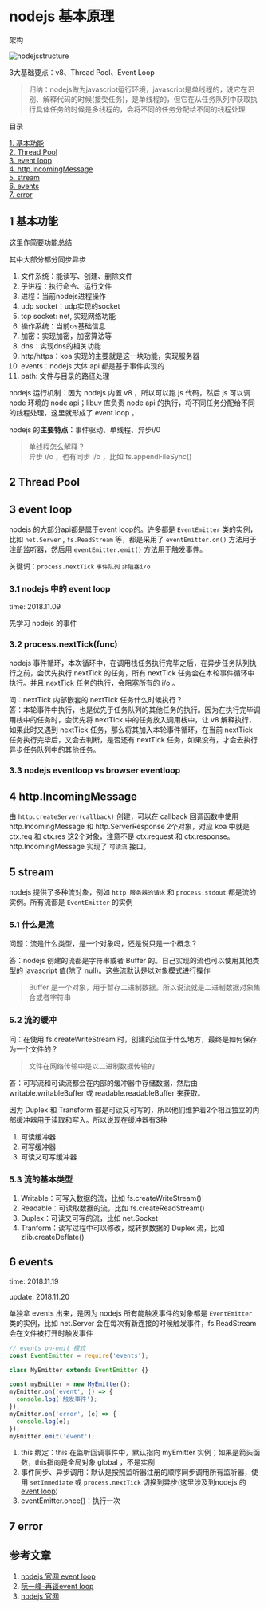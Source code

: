 # nodejs 基本原理

架构

![nodejsstructure](./nodeStructure.png)

3大基础要点：v8、Thread Pool、Event Loop

> 归纳：nodejs做为javascript运行环境，javascript是单线程的，说它在识别、解释代码的时候(接受任务)，是单线程的，但它在从任务队列中获取执行具体任务的时候是多线程的，会将不同的任务分配给不同的线程处理

目录

[1. 基本功能](#1-基本功能)  
[2. Thread Pool](#2-Thread-Pool)  
[3. event loop](#3-event-loop)  
[4. http.IncomingMessage](#4-http.IncomingMessage)  
[5. stream](#5-stream)  
[6. events](#6-events)  
[7. error](#7-error)  

## 1 基本功能

这里作简要功能总结

其中大部分都分同步异步

1. 文件系统：能读写、创建、删除文件
2. 子进程：执行命令、运行文件
3. 进程：当前nodejs进程操作
4. udp socket：udp实现的socket
5. tcp socket: net, 实现网络功能
6. 操作系统：当前os基础信息
7. 加密：实现加密，加密算法等
8. dns：实现dns的相关功能
9. http/https：koa 实现的主要就是这一块功能，实现服务器
10. events：nodejs 大体 api 都是基于事件实现的
11. path: 文件与目录的路径处理

nodejs 运行机制：因为 nodejs 内置 v8 ，所以可以跑 js 代码，然后 js 可以调 node 环境的 node api；libuv 库负责 node api 的执行，将不同任务分配给不同的线程处理，这里就形成了 event loop 。

nodejs 的**主要特点**：事件驱动、单线程、异步i/0

> 单线程怎么解释？  
> 异步 i/o ，也有同步 i/o ，比如 fs.appendFileSync()

## 2 Thread Pool

## 3 event loop

nodejs 的大部分api都是属于event loop的。许多都是 `EventEmitter` 类的实例，比如 `net.Server` , `fs.ReadStream` 等，都是采用了 `eventEmitter.on()` 方法用于注册监听器，然后用 `eventEmitter.emit()` 方法用于触发事件。

关键词：`process.nextTick`  `事件队列` `非阻塞i/o`

### 3.1 nodejs 中的 event loop

time: 2018.11.09

先学习 nodejs 的事件

### 3.2 process.nextTick(func)

nodejs 事件循环，本次循环中，在调用栈任务执行完毕之后，在异步任务队列执行之前，会优先执行 nextTick 的任务，所有 nextTick 任务会在本轮事件循环中执行。并且 nextTick 任务的执行，会阻塞所有的 i/o 。

问：nextTick 内部嵌套的 nextTick 任务什么时候执行？  
答：本轮事件中执行，也是优先于任务队列的其他任务的执行。因为在执行完毕调用栈中的任务时，会优先将 nextTick 中的任务放入调用栈中，让 v8 解释执行，如果此时又遇到 nextTick 任务，那么将其加入本轮事件循环，在当前 nextTick 任务执行完毕后，又会去判断，是否还有 nextTick 任务，如果没有，才会去执行异步任务队列中的其他任务。

### 3.3 nodejs eventloop vs browser eventloop

## 4 http.IncomingMessage

由 `http.createServer(callback)` 创建，可以在 callback 回调函数中使用 http.IncomingMessage 和 http.ServerResponse 2个对象，对应 koa 中就是 ctx.req 和 ctx.res 这2个对象，注意不是 ctx.request 和 ctx.response。http.IncomingMessage 实现了 `可读流` 接口。

## 5 stream

nodejs 提供了多种流对象，例如 `http 服务器的请求` 和 `process.stdout` 都是流的实例。所有流都是 `EventEmitter` 的实例

### 5.1 什么是流

问题：流是什么类型，是一个对象吗，还是说只是一个概念？

答：nodejs 创建的流都是字符串或者 Buffer 的。自己实现的流也可以使用其他类型的 javascript 值(除了 null)。这些流默认是以对象模式进行操作

> Buffer 是一个对象，用于暂存二进制数据。所以说流就是二进制数据对象集合或者字符串

### 5.2 流的缓冲

问：在使用 fs.createWriteStream 时，创建的流位于什么地方，最终是如何保存为一个文件的？

> 文件在网络传输中是以二进制数据传输的

答：可写流和可读流都会在内部的缓冲器中存储数据，然后由 writable.writableBuffer 或 readable.readableBuffer 来获取。

因为 Duplex 和 Transform 都是可读又可写的，所以他们维护着2个相互独立的内部缓冲器用于读取和写入。所以说现在缓冲器有3种

1. 可读缓冲器
2. 可写缓冲器
3. 可读又可写缓冲器

### 5.3 流的基本类型

1. Writable：可写入数据的流，比如 fs.createWriteStream()
2. Readable：可读取数据的流，比如 fs.createReadStream()
3. Duplex：可读又可写的流，比如 net.Socket
4. Tranform：读写过程中可以修改，或转换数据的 Duplex 流，比如 zlib.createDeflate()

## 6 events

time: 2018.11.19

update: 2018.11.20

单独拿 events 出来，是因为 nodejs 所有能触发事件的对象都是 `EventEmitter` 类的实例，比如 net.Server 会在每次有新连接的时候触发事件，fs.ReadStream 会在文件被打开时触发事件

```javascript
// events on-emit 模式
const EventEmitter = require('events');

class MyEmitter extends EventEmitter {}

const myEmitter = new MyEmitter();
myEmitter.on('event', () => {
  console.log('触发事件');
});
myEmitter.on('error', (e) => {
  console.log(e);
});
myEmitter.emit('event');
```

1. this 绑定：this 在监听回调事件中，默认指向 myEmitter 实例；如果是箭头函数，this指向是全局对象 global ，不是实例
2. 事件同步、异步调用：默认是按照监听器注册的顺序同步调用所有监听器，使用 `setImmediate` 或 `process.nextTick` 切换到异步(这里涉及到nodejs 的 [event loop](#3.1-nodejs-中的-event-loop))
3. eventEmitter.once()：执行一次

## 7 error

## 参考文章

1. [nodejs 官网 event loop](https://nodejs.org/en/docs/guides/event-loop-timers-and-nexttick/)
2. [阮一峰-再谈event loop](http://www.ruanyifeng.com/blog/2014/10/event-loop.html)
3. [nodejs 官网](http://nodejs.cn/api/)
